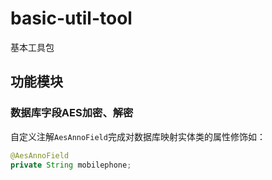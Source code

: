 # basic-util-tool
基本工具包
## 功能模块
### 数据库字段AES加密、解密
自定义注解`AesAnnoField`完成对数据库映射实体类的属性修饰如：
```java
@AesAnnoField
private String mobilephone;
``` 
